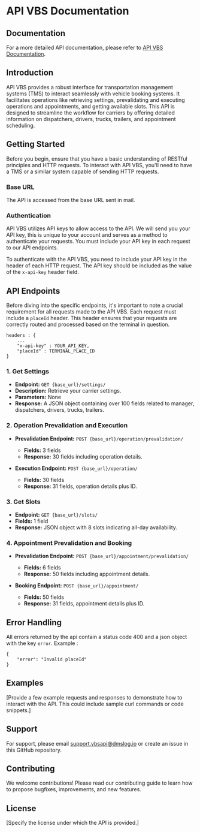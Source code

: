 # API VBS Documentation

## Documentation

For a more detailed API documentation, please refer to [API VBS Documentation](https://documenter.getpostman.com/view/15107629/2sA2r9VhiD#intro).

## Introduction

API VBS provides a robust interface for transportation management systems (TMS) to interact seamlessly with vehicle booking systems. It facilitates operations like retrieving settings, prevalidating and executing operations and appointments, and getting available slots. This API is designed to streamline the workflow for carriers by offering detailed information on dispatchers, drivers, trucks, trailers, and appointment scheduling.

## Getting Started

Before you begin, ensure that you have a basic understanding of RESTful principles and HTTP requests. To interact with API VBS, you'll need to have a TMS or a similar system capable of sending HTTP requests.

### Base URL

The API is accessed from the base URL sent in mail.

### Authentication

API VBS utilizes API keys to allow access to the API. We will send you your API key, this is unique to your account and serves as a method to authenticate your requests.
You must include your API key in each request to our API endpoints.

To authenticate with the API VBS, you need to include your API key in the header of each HTTP request. The API key should be included as the value of the `x-api-key` header field.


## API Endpoints

Before diving into the specific endpoints, it's important to note a crucial requirement for all requests made to the API VBS. Each request must include a `placeId` header. This header ensures that your requests are correctly routed and processed based on the terminal in question.


```
headers : {
    ...
    "x-api-key" : YOUR_API_KEY,
    "placeId" : TERMINAL_PLACE_ID
}
```

### 1. Get Settings

- **Endpoint:** `GET {base_url}/settings/`
- **Description:** Retrieve your carrier settings.
- **Parameters:** None
- **Response:** A JSON object containing over 100 fields related to manager, dispatchers, drivers, trucks, trailers.

### 2. Operation Prevalidation and Execution

- **Prevalidation Endpoint:** `POST {base_url}/operation/prevalidation/`
    - **Fields:** 3 fields
    - **Response:** 30 fields including operation details.

- **Execution Endpoint:** `POST {base_url}/operation/`
    - **Fields:** 30 fields
    - **Response:** 31 fields, operation details plus ID.

### 3. Get Slots

- **Endpoint:** `GET {base_url}/slots/`
- **Fields:** 1 field
- **Response:** JSON object with 8 slots indicating all-day availability.

### 4. Appointment Prevalidation and Booking

- **Prevalidation Endpoint:** `POST {base_url}/appointment/prevalidation/`
    - **Fields:** 6 fields
    - **Response:** 50 fields including appointment details.

- **Booking Endpoint:** `POST {base_url}/appointment/`
    - **Fields:** 50 fields
    - **Response:** 31 fields, appointment details plus ID.

## Error Handling

All errors returned by the api contain a status code 400 and a json object with the key `error`.
Example : 
```
{
    "error": "Invalid placeId"
}
```


## Examples

[Provide a few example requests and responses to demonstrate how to interact with the API. This could include sample curl commands or code snippets.]


## Support

For support, please email support.vbsapi@dmslog.io or create an issue in this GitHub repository.

## Contributing

We welcome contributions! Please read our contributing guide to learn how to propose bugfixes, improvements, and new features.

## License

[Specify the license under which the API is provided.]
